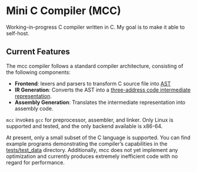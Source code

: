 # Mini C Compiler (MCC)

Working-in-progress C compiler written in C. My goal is to make it able to self-host.

## Current Features

The mcc compiler follows a standard compiler architecture, consisting of the following components:

- **Frontend**: lexers and parsers to transform C source file
  into [AST](https://en.wikipedia.org/wiki/Abstract_syntax_tree)
- **IR Generation**: Converts the AST into
  a [three-address code intermediate representation](https://en.wikipedia.org/wiki/Three-address_code).
- **Assembly Generation**: Translates the intermediate representation into assembly code.

`mcc` invokes `gcc` for preprocessor, assembler, and linker. Only Linux is supported and tested, and the only backend
available is x86-64.

At present, only a small subset of the C language is supported. You can find example programs demonstrating the
compiler’s capabilities in the [tests/test_data](./tests/test_data) directory. Additionally, mcc does not yet implement
any optimization and currently produces extremely inefficient code with no regard for performance.
